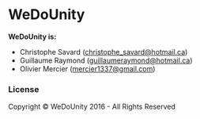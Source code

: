 ﻿# WeDoUnity
**WeDoUnity is:**
- Christophe Savard (christophe_savard@hotmail.ca)
- Guillaume Raymond (guillaumeraymond@hotmail.ca)
- Olivier Mercier (mercier1337@gmail.com)

### License

Copyright © WeDoUnity 2016 - All Rights Reserved
